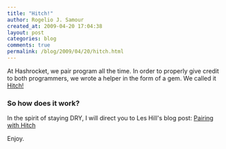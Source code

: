 ```yaml
---
title: "Hitch!"
author: Rogelio J. Samour
created_at: 2009-04-20 17:04:38
layout: post
categories: blog
comments: true
permalink: /blog/2009/04/20/hitch.html
---
```


At Hashrocket, we pair program all the time. In order to properly give credit to both programmers, we wrote a helper in the form of a gem. We called it [Hitch!](http://github.com/therubymug/hitch)

### So how does it work?

In the spirit of staying DRY, I will direct you to Les Hill's blog post: [Pairing with Hitch](http://blog.leshill.org/blog/2009/04/20/pairing-with-hitch.html)

Enjoy.
